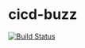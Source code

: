 # cicd-buzz
[![Build Status](https://travis-ci.org/SergChernykh/cicd-buzz.svg?branch=master)](https://travis-ci.org/SergChernykh/cicd-buzz)

